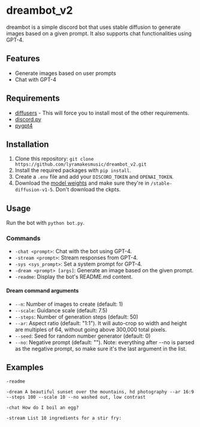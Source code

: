 # dreambot_v2

dreambot is a simple discord bot that uses stable diffusion to generate images based on a given prompt. It also supports chat functionalities using GPT-4.

## Features
- Generate images based on user prompts
- Chat with GPT-4

## Requirements
- [diffusers](https://github.com/huggingface/diffusers) - This will force you to install most of the other requirements.
- [discord.py](https://pypi.org/project/discord.py/)
- [pygpt4](https://github.com/lyramakesmusic/pygpt4)

## Installation

1. Clone this repository: `git clone https://github.com/lyramakesmusic/dreambot_v2.git`
2. Install the required packages with `pip install`.
3. Create a `.env` file and add your `DISCORD_TOKEN` and `OPENAI_TOKEN`.
4. Download the [model weights](https://huggingface.co/runwayml/stable-diffusion-v1-5/tree/main) and make sure they're in `/stable-diffusion-v1-5`. Don't download the ckpts.

## Usage

Run the bot with `python bot.py`.

### Commands

- `-chat <prompt>`: Chat with the bot using GPT-4.
- `-stream <prompt>`: Stream responses from GPT-4.
- `-sys <sys_prompt>`: Set a system prompt for GPT-4.
- `-dream <prompt> [args]`: Generate an image based on the given prompt.
- `-readme`: Display the bot's README.md content.

#### Dream command arguments

- `--n`: Number of images to create (default: 1)
- `--scale`: Guidance scale (default: 7.5)
- `--steps`: Number of generation steps (default: 50)
- `--ar`: Aspect ratio (default: "1:1"). It will auto-crop so width and height are multiples of 64, without going above 300,000 total pixels.
- `--seed`: Seed for random number generator (default: 0)
- `--no`: Negative prompt (default: ""). Note: everything after --no is parsed as the negative prompt, so make sure it's the last argument in the list.

## Examples

```
-readme

-dream A beautiful sunset over the mountains, hd photography --ar 16:9 --steps 100 --scale 10 --no washed out, low contrast

-chat How do I boil an egg?

-stream List 10 ingredients for a stir fry:
```
